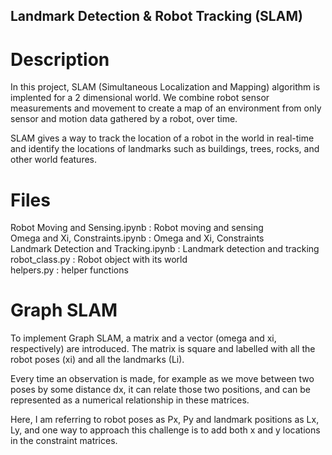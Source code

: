 ## Landmark Detection & Robot Tracking (SLAM)
# Description
In this project, SLAM (Simultaneous Localization and Mapping) algorithm is implented for a 2 dimensional world. We combine robot sensor measurements and movement to create a map of an environment from only sensor and motion data gathered by a robot, over time.

SLAM gives a way to track the location of a robot in the world in real-time and identify the locations of landmarks such as buildings, trees, rocks, and other world features.

# Files
Robot Moving and Sensing.ipynb : Robot moving and sensing  
Omega and Xi, Constraints.ipynb : Omega and Xi, Constraints  
Landmark Detection and Tracking.ipynb : Landmark detection and tracking  
robot_class.py : Robot object with its world  
helpers.py : helper functions

# Graph SLAM
To implement Graph SLAM, a matrix and a vector (omega and xi, respectively) are introduced. The matrix is square and labelled with all the robot poses (xi) and all the landmarks (Li).

Every time an observation is made, for example as we move between two poses by some distance dx, it can relate those two positions, and can be represented as a numerical relationship in these matrices.

Here, I am referring to robot poses as Px, Py and landmark positions as Lx, Ly, and one way to approach this challenge is to add both x and y locations in the constraint matrices.
